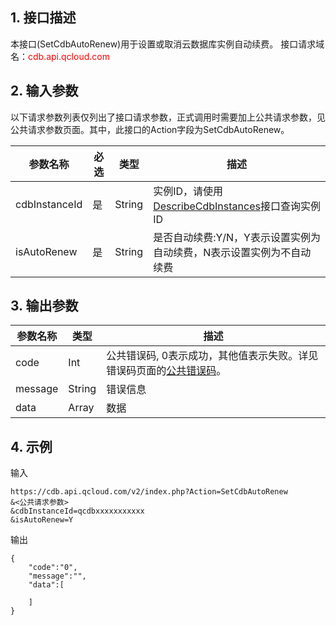 ## 1. 接口描述
本接口(SetCdbAutoRenew)用于设置或取消云数据库实例自动续费。
接口请求域名：<font style="color:red">cdb.api.qcloud.com</font>

## 2. 输入参数
以下请求参数列表仅列出了接口请求参数，正式调用时需要加上公共请求参数，见公共请求参数页面。其中，此接口的Action字段为SetCdbAutoRenew。

| 参数名称 | 必选  | 类型 | 描述 |
|---------|---------|---------|---------|
| cdbInstanceId | 是 | String |实例ID，请使用[DescribeCdbInstances](/doc/api/253/1266)接口查询实例ID |
| isAutoRenew | 是 | String | 是否自动续费:Y/N，Y表示设置实例为自动续费，N表示设置实例为不自动续费|

## 3. 输出参数
| 参数名称 | 类型 | 描述 |
|---------|---------|---------|
| code | Int | 公共错误码, 0表示成功，其他值表示失败。详见错误码页面的<a href='https://www.qcloud.com/doc/api/372/%E9%94%99%E8%AF%AF%E7%A0%81#1.E3.80.81.E5.85.AC.E5.85.B1.E9.94.99.E8.AF.AF.E7.A0.81' title='公共错误码'>公共错误码</a>。|
| message | String | 错误信息|
| data | Array | 数据 |

## 4. 示例
输入
```
https://cdb.api.qcloud.com/v2/index.php?Action=SetCdbAutoRenew
&<公共请求参数>
&cdbInstanceId=qcdbxxxxxxxxxxx
&isAutoRenew=Y
```

输出
```
{
    "code":"0",
    "message":"",
    "data":[
        
    ]
}
```

